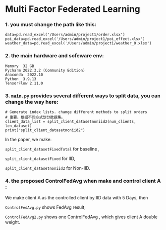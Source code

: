 # Multi Factor Federated Learning

### 1. you must change the path like this:
```
data=pd.read_excel('/Users/admin/project1/order.xlsx')
poi_data=pd.read_excel('/Users/admin/project1/poi_effect.xlsx')
weather_data=pd.read_excel('/Users/admin/project1/weather_0.xlsx')
```

### 2. the main hardware and sofeware env:

```
Memory  32 GB
Pycharm 2022.3.2 (Community Edition)
Anaconda  2022.10
Python  3.9.13
TensorFlow 2.11.0
```

### 3. `main.py` provides several different ways to split data, you can change the way here:
```
# Generate index lists. change different methods to split orders
# 重要，根据不同方式划分数据集。
client_data_list = split_client_datasetnoniid2(num_clients, len_dataset)
print("split_client_datasetnoniid2")
```

In the paper, we make:

`split_client_datasetFixedTotal` for baseline ,

`split_client_datasetFixed` for IID, 

`split_client_datasetnoniid2`  for Non-IID. 


### 4. the proposed ControlFedAvg when make and control client A : 

 We make client A as the controlled client by IID data with 5 Days, then 
 
`ControlFedAvg.py` shows FedAvg result;

`ControlFedAvg2.py` shows one ControlFedAvg , which gives client A double weight.
